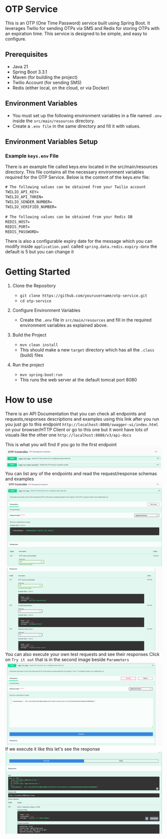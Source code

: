 # OTP Service
This is an OTP (One Time Password) service built using Spring Boot. It leverages Twilio for sending OTPs via SMS and Redis for storing OTPs with an expiration time. This service is designed to be simple, and easy to configure.

## Prerequisites
- Java 21
- Spring Boot 3.3.1
- Maven (for building the project)
- Twilio Account (for sending SMS)
- Redis (either local, on the cloud, or via Docker)

## Environment Variables
- You must set up the following environment variables in a file named ``.env`` inside the ```src/main/resources``` directory.
- Create a ```.env file``` in the same directory and fill it with values.

## Environment Variables Setup
### Example ```keys.env``` File
There is an example file called keys.env located in the src/main/resources directory. This file contains all the necessary environment variables required for the OTP Service. Below is the content of the keys.env file:

```
# The following values can be obtained from your Twilio account
TWILIO_API_KEY=
TWILIO_API_TOKEN=
TWILIO_SENDER_NUMBER=
TWILIO_VERIFIED_NUMBER=

# The following values can be obtained from your Redis DB
REDIS_HOST=
REDIS_PORT=
REDIS_PASSWORD=
```
There is also a configurable expiry date for the message which you can modify inside ```application.yaml``` called ```spring.data.redis.expiry-date``` the default is 5 but you can change it
# Getting Started
1. Clone the Repository
   - ```git clone https://github.com/yourusername/otp-service.git```
   - ```cd otp-service```
2. Configure Environment Variables
   - Create the ```.env``` file in ```src/main/resources``` and fill in the required environment variables as explained above.

3. Build the Project
   - ```mvn clean install```
   - This should make a new ```target``` directory which has all the ```.class``` (build) files

4. Run the project
   - ```mvn spring-boot:run```
   - This runs the web server at the default tomcat port 8080 
# How to use
There is an API Documentation that you can check all endpoints and requests,responses descriptions and examples using this link after you run you just go to this endpoint ```http://localhost:8080/swagger-ui/index.html``` on your browser/HTTP Client or go to this one but it wont have lots of visuals like the other one ```http://localhost:8080/v3/api-docs```

This is what you will find if you go to the first endpoint 
![images/swagger1.png](images/swagger1.png) 
You can list any of the endpoints and read the request/response schemas and examples 
![images/endpoint-example-1.png](images/endpoint-example-1.png)
![images/endpoint-example-2.png](images/endpoint-example-2.png)
You can also execute your own test requests and see their responses
Click on ``Try it out`` that is in the second image beside ``Parameters``
![images/endpoint-example-3.png](images/endpoint-example-3.png)
If we execute it like this let's see the response
![images/endpoint-example-4.png](images/endpoint-example-4.png)
